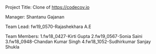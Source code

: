 Project Title: Clone of https://codecov.io

Manager:
Shantanu Gajanan

Team Lead:
fw19_0570-Rajashekhara A.E

Team Members:
1.fw18_0427-Kirti Gupta
2.fw19_0567-Sonia Saini
3.fw18_0948-Chandan Kumar Singh
4.fw18_1052-Sudhirkumar Sanjay Shukla
